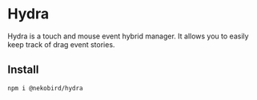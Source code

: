 # Hydra

Hydra is a touch and mouse event hybrid manager.
It allows you to easily keep track of drag event stories.

## Install

`npm i @nekobird/hydra`